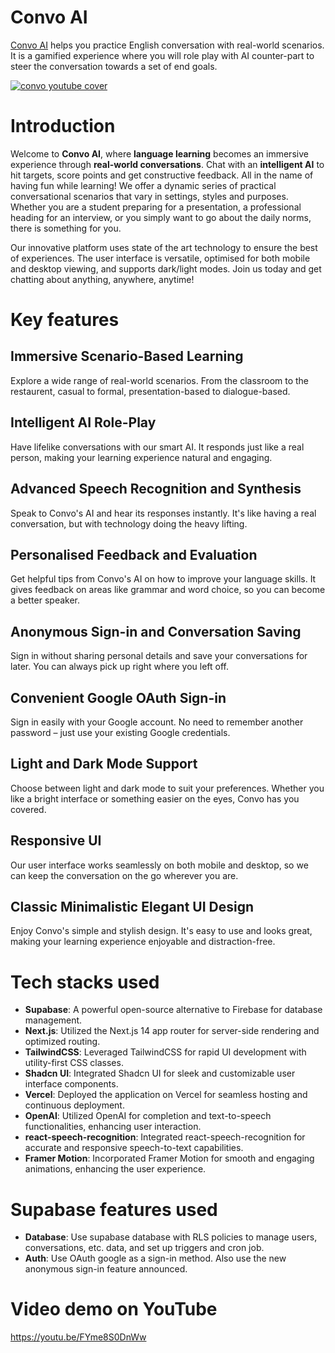 # Convo AI

[Convo AI](https://www.convo-ai.cc) helps you practice English conversation with real-world scenarios. It is a gamified experience where you will role play with AI counter-part to steer the conversation towards a set of end goals.

[![convo youtube cover](https://i.imgur.com/ASSQyPj.jpeg)](https://youtu.be/TqE_mjJPd08?si=Y0gVr7Caj7og_Ncp)

# Introduction

Welcome to **Convo AI**, where **language learning** becomes an immersive experience through **real-world conversations**. Chat with an **intelligent AI** to hit targets, score points and get constructive feedback. All in the name of having fun while learning! We offer a dynamic series of practical conversational scenarios that vary in settings, styles and purposes. Whether you are a student preparing for a presentation, a professional heading for an interview, or you simply want to go about the daily norms, there is something for you.

Our innovative platform uses state of the art technology to ensure the best of experiences. The user interface is versatile, optimised for both mobile and desktop viewing, and supports dark/light modes. Join us today and get chatting about anything, anywhere, anytime!

# Key features

## Immersive Scenario-Based Learning
Explore a wide range of real-world scenarios. From the classroom to the restaurent, casual to formal, presentation-based to dialogue-based.

## Intelligent AI Role-Play
Have lifelike conversations with our smart AI. It responds just like a real person, making your learning experience natural and engaging.

## Advanced Speech Recognition and Synthesis
Speak to Convo's AI and hear its responses instantly. It's like having a real conversation, but with technology doing the heavy lifting.

## Personalised Feedback and Evaluation
Get helpful tips from Convo's AI on how to improve your language skills. It gives feedback on areas like grammar and word choice, so you can become a better speaker.

## Anonymous Sign-in and Conversation Saving
Sign in without sharing personal details and save your conversations for later. You can always pick up right where you left off.

## Convenient Google OAuth Sign-in
Sign in easily with your Google account. No need to remember another password – just use your existing Google credentials.

## Light and Dark Mode Support
Choose between light and dark mode to suit your preferences. Whether you like a bright interface or something easier on the eyes, Convo has you covered.

## Responsive UI
Our user interface works seamlessly on both mobile and desktop, so we can keep the conversation on the go wherever you are.

## Classic Minimalistic Elegant UI Design
Enjoy Convo's simple and stylish design. It's easy to use and looks great, making your learning experience enjoyable and distraction-free.

# Tech stacks used

- **Supabase**: A powerful open-source alternative to Firebase for database management.
- **Next.js**: Utilized the Next.js 14 app router for server-side rendering and optimized routing.
- **TailwindCSS**: Leveraged TailwindCSS for rapid UI development with utility-first CSS classes.
- **Shadcn UI**: Integrated Shadcn UI for sleek and customizable user interface components.
- **Vercel**: Deployed the application on Vercel for seamless hosting and continuous deployment.
- **OpenAI**: Utilized OpenAI for completion and text-to-speech functionalities, enhancing user interaction.
- **react-speech-recognition**: Integrated react-speech-recognition for accurate and responsive speech-to-text capabilities.
- **Framer Motion**: Incorporated Framer Motion for smooth and engaging animations, enhancing the user experience.

# Supabase features used

- **Database**: Use supabase database with RLS policies to manage users, conversations, etc. data, and set up triggers and cron job.
- **Auth**: Use OAuth google as a sign-in method. Also use the new anonymous sign-in feature announced.

# Video demo on YouTube

https://youtu.be/FYme8S0DnWw
